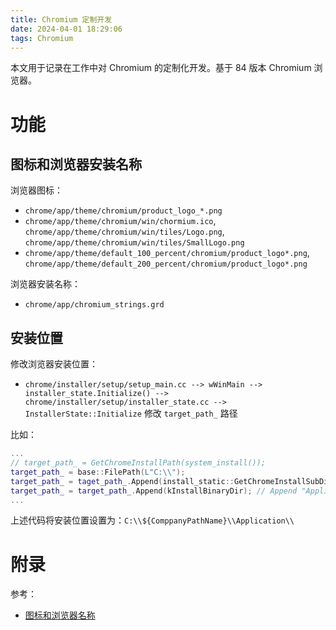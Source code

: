 ```yaml
---
title: Chromium 定制开发
date: 2024-04-01 18:29:06
tags: Chromium
---
```


本文用于记录在工作中对 Chromium 的定制化开发。基于 84 版本 Chromium 浏览器。

# 功能

## 图标和浏览器安装名称

浏览器图标：

- `chrome/app/theme/chromium/product_logo_*.png`
- `chrome/app/theme/chromium/win/chormium.ico`, `chrome/app/theme/chromium/win/tiles/Logo.png`, `chrome/app/theme/chromium/win/tiles/SmallLogo.png`
- `chrome/app/theme/default_100_percent/chromium/product_logo*.png`, `chrome/app/theme/default_200_percent/chromium/product_logo*.png`

浏览器安装名称：

- `chrome/app/chromium_strings.grd`

## 安装位置

修改浏览器安装位置：

- `chrome/installer/setup/setup_main.cc --> wWinMain --> installer_state.Initialize() --> chrome/installer/setup/installer_state.cc --> InstallerState::Initialize` 修改 `target_path_` 路径

比如：

```cpp
...
// target_path_ = GetChromeInstallPath(system_install());
target_path_ = base::FilePath(L"C:\\");
target_path_ = taget_path_.Append(install_static::GetChromeInstallSubDirectory()); // Append "kCompanyPathName\\"
target_path_ = target_path_.Append(kInstallBinaryDir); // Append "Appliation\\"
...
```

上述代码将安装位置设置为：`C:\\${ComppanyPathName}\\Application\\`

# 附录

参考：
- [图标和浏览器名称](https://stackoverflow.com/questions/64166411/how-to-change-chromium-browser-logo-and-name)